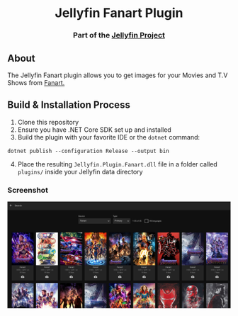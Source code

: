 <h1 align="center">Jellyfin Fanart Plugin</h1>
<h3 align="center">Part of the <a href="https://jellyfin.org/">Jellyfin Project</a></h3>

## About

The Jellyfin Fanart plugin allows you to get images for your Movies and T.V Shows from <a href="https://fanart.tv/">Fanart.</a>


## Build & Installation Process

1. Clone this repository
2. Ensure you have .NET Core SDK set up and installed
3. Build the plugin with your favorite IDE or the `dotnet` command:

```
dotnet publish --configuration Release --output bin
```

4. Place the resulting `Jellyfin.Plugin.Fanart.dll` file in a folder called `plugins/` inside your Jellyfin data directory

### Screenshot

<img src=screenshot.png>
